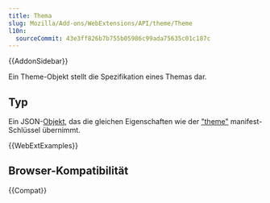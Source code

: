 ```yaml
---
title: Thema
slug: Mozilla/Add-ons/WebExtensions/API/theme/Theme
l10n:
  sourceCommit: 43e3ff826b7b755b05986c99ada75635c01c187c
---
```


{{AddonSidebar}}

Ein Theme-Objekt stellt die Spezifikation eines Themas dar.

## Typ

Ein JSON-[Objekt](/de/docs/Web/JavaScript/Reference/Global_Objects/Object), das die gleichen Eigenschaften wie der ["theme"](/de/docs/Mozilla/Add-ons/WebExtensions/manifest.json/theme) manifest-Schlüssel übernimmt.

{{WebExtExamples}}

## Browser-Kompatibilität

{{Compat}}
